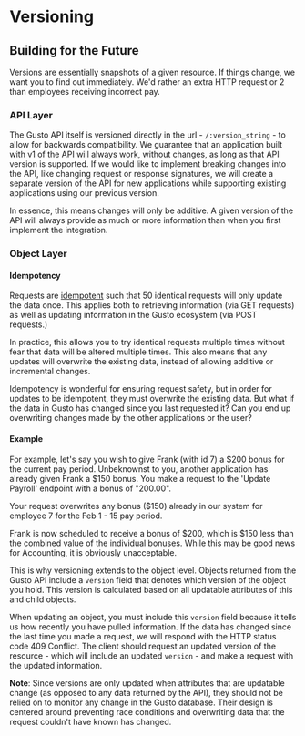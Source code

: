 # Versioning

## Building for the Future
Versions are essentially snapshots of a given resource. If things change, we want you to find out immediately. We'd rather an extra HTTP request or 2 than employees receiving incorrect pay.

### API Layer

The Gusto API itself is versioned directly in the url - `/:version_string` - to allow for backwards compatibility. We guarantee that an application built with v1 of the API will always work, without changes, as long as that API version is supported. If we would like to implement breaking changes into the API, like changing request or response signatures, we will create a separate version of the API for new applications while supporting existing applications using our previous version.

In essence, this means changes will only be additive. A given version of the API will always provide as much or more information than when you first implement the integration.

### Object Layer

#### Idempotency

Requests are [idempotent](http://en.wikipedia.org/wiki/Idempotence#Computer_science_meaning) such that 50 identical requests will only update the data once. This applies both to retrieving information (via GET requests) as well as updating information in the Gusto ecosystem (via POST requests.)

In practice, this allows you to try identical requests multiple times without fear that data will be altered multiple times. This also means that any updates will overwrite the existing data, instead of allowing additive or incremental changes.

Idempotency is wonderful for ensuring request safety, but in order for updates to be idempotent, they must overwrite the existing data. But what if the data in Gusto has changed since you last requested it? Can you end up overwriting changes made by the other applications or the user?

#### Example

For example, let's say you wish to give Frank (with id 7) a $200 bonus for the current pay period. Unbeknownst to you, another application has already given Frank a $150 bonus. You make a request to the 'Update Payroll' endpoint with a bonus of "200.00".

Your request overwrites any bonus ($150) already in our system for employee 7 for the Feb 1 - 15 pay period.

Frank is now scheduled to receive a bonus of $200, which is $150 less than the combined value of the individual bonuses. While this may be good news for Accounting, it is obviously unacceptable.

This is why versioning extends to the object level. Objects returned from the Gusto API include a `version` field that denotes which version of the object you hold. This version is calculated based on all updatable attributes of this and child objects.

When updating an object, you must include this `version` field because it tells us how recently you have pulled information. If the data has changed since the last time you made a request, we will respond with the HTTP status code 409 Conflict. The client should request an updated version of the resource - which will include an updated `version` - and make a request with the updated information.

**Note**: Since versions are only updated when attributes that are updatable change (as opposed to any data returned by the API), they should not be relied on to monitor any change in the Gusto database. Their design is centered around preventing race conditions and overwriting data that the request couldn't have known has changed.